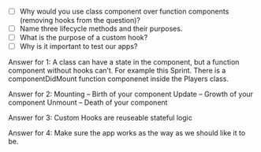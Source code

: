 - [ ] Why would you use class component over function components (removing hooks from the question)?
- [ ] Name three lifecycle methods and their purposes.
- [ ] What is the purpose of a custom hook?
- [ ] Why is it important to test our apps?

Answer for 1:
A class can have a state in the component, but a function component without hooks can’t. For example this Sprint. There is a componentDidMount function componenet inside the Players class.

Answer for 2:
Mounting – Birth of your component
Update – Growth of your component
Unmount – Death of your component

Answer for 3:
Custom Hooks are reuseable stateful logic 

Answer for 4: 
Make sure the app works as the way as we should like it to be.


